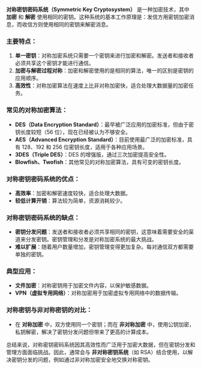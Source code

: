 **对称密钥密码系统（Symmetric Key Cryptosystem）** 是一种加密技术，其中 **加密** 和 **解密** 使用相同的密钥。这种系统的基本工作原理是：发信方用密钥加密消息，而收信方则使用相同的密钥来解密消息。

### 主要特点：
1. **单一密钥**：对称加密系统只需要一个密钥来进行加密和解密。发送者和接收者必须共享这个密钥才能进行通信。
2. **加密与解密过程对称**：加密和解密使用的是相同的算法，唯一的区别是密钥的应用顺序。
3. **高效性**：对称加密算法在速度上比非对称加密快，适合处理大数据量的加密任务。

### 常见的对称加密算法：
- **DES（Data Encryption Standard）**：最早被广泛应用的加密标准，但由于密钥长度较短（56 位），现在已经被认为不够安全。
- **AES（Advanced Encryption Standard）**：目前使用最广泛的加密标准，具有 128、192 和 256 位密钥长度，适用于各种应用场景。
- **3DES（Triple DES）**：DES 的增强版，通过三次加密提高安全性。
- **Blowfish、Twofish**：其他常见的对称加密算法，具有可变的密钥长度。

### 对称密钥密码系统的优点：
- **高效率**：加密和解密速度较快，适合处理大数据。
- **较低计算开销**：算法较为简单，资源消耗较少。

### 对称密钥密码系统的缺点：
- **密钥分发问题**：发送者和接收者必须共享相同的密钥，这意味着需要安全的渠道来分发密钥。密钥管理和分发是对称加密系统的最大挑战。
- **难以扩展**：随着用户数量增加，密钥管理变得更加复杂。每对通信双方都需要单独的密钥。

### 典型应用：
- **文件加密**：对称密钥用于加密文件内容，以保护敏感数据。
- **VPN（虚拟专用网络）**：对称加密用于加密虚拟专用网络中的数据传输。

### 对称密钥与非对称密钥的对比：
- 在 **对称加密** 中，双方使用同一个密钥；而在 **非对称加密** 中，使用公钥加密，私钥解密，解决了密钥分发问题但带来了更高的计算成本。

总结来说，对称密钥密码系统因其高效性而广泛用于加密大数据，但在密钥分发和管理方面面临挑战。因此，通常会与 **非对称密钥系统**（如 RSA）结合使用，以解决密钥分发的问题，例如通过非对称加密安全地交换对称密钥。

